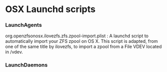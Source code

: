 # OSX Launchd scripts

### LaunchAgents
org.openzfsonosx.ilovezfs.zfs.zpool-import.plist
: A launchd script to automatically import your ZFS zpool on OS X. This script is adapted, from one of the same title by ilovezfs, to import a zpool from a File VDEV located in /vdev. 

### LaunchDaemons
